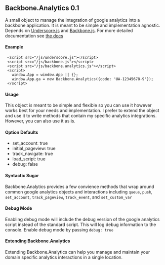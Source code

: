 ## Backbone.Analytics 0.1

 A small object to manage the integration of google analytics into
 a backbone application.  It is meant to be simple and implementation
 agnostic. Depends on [Underscore.js](http://documentcloud.github.com/underscore/) 
 and [Backbone.js](http://documentcloud.github.com/backbone/).  For more detailed
 documentation see [the docs](http://aterris.github.com/backbone.analytics/)

#### Example

     <script src="/js/underscore.js"></script>
     <script src="/js/backbone.js"></script>
     <script src="/js/backbone.analytics.js"></script>
     <script>
       window.App = window.App || {};
       window.App.ga = new Backbone.Analytics({code: 'UA-12345678-9'});
     </script>

#### Usage
 
 This object is meant to be simple and flexible so you can use it however
 works best for your needs and implementation.  I prefer to extend the object
 and use it to write methods that contain my specific analytics integrations.
 However, you can also use it as is.

#### Option Defaults

 * set_account: true
 * initial_pageview: true
 * track_navigate: true
 * load_script: true
 * debug: false

#### Syntactic Sugar

 Backbone.Analytics provides a few convience methods that wrap around common
 google analytics objects and interactions including `queue`, `push`, 
 `set_account`, `track_pageview`, `track_event`, and `set_custom_var`

#### Debug Mode

 Enabling debug mode will include the debug version of the google analytics
 script instead of the standard script.  This will log debug information
 to the console.  Enable debug mode by passing `debug: true`

#### Extending Backbone.Analytics

 Extending Backbone.Analytics can help you manage and maintain your domain specific
 analytics interactions in a single location.

